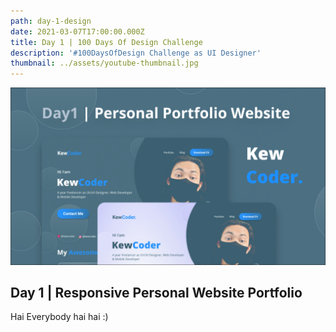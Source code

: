 ```yaml
---
path: day-1-design
date: 2021-03-07T17:00:00.000Z
title: Day 1 | 100 Days Of Design Challenge
description: '#100DaysOfDesign Challenge as UI Designer'
thumbnail: ../assets/youtube-thumbnail.jpg
---
```

![Responsive Personal Website Portfolio](../assets/youtube-thumbnail.jpg "Responsive Personal Website Portfolio")

## Day 1 | Responsive Personal Website Portfolio

Hai Everybody hai hai :)